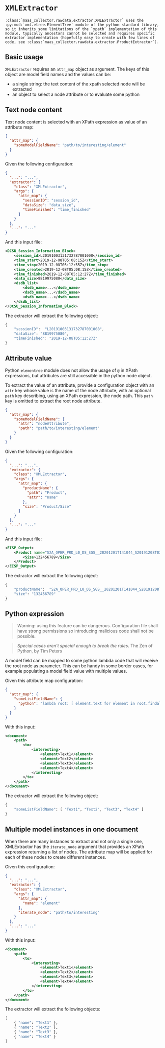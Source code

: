# `XMLExtractor`

```{eval-rst}
:class:`maas_collector.rawdata.extractor.XMLExtractor` uses the :py:mod:`xml.etree.ElementTree` module of the python standard library, so it inherits some limitations of the `xpath` implementation of this module, typically ancestors cannot be selected and requires specific extractor implementation (hopefully easy to create with few lines of code, see :class:`maas_collector.rawdata.extractor.ProductExtractor`).
```

## Basic usage

`XMLExtractor` requires an `attr_map` object as argument. The keys of this object are model field names and the values can be:

- a single string: the text content of the xpath selected node will be extracted
- an object to select a node attribute or to evaluate some python

## Text node content

Text node content is selected with an XPath expression as value of an attribute map:

```json
{
  "attr_map": {
    "someModelFieldName": "path/to/interesting/element"
  }
}
```

Given the following configuration:

```json
{
  "...": "...",
  "extractor": {
    "class": "XMLExtractor",
    "args": {
      "attr_map": {
        "sessionID": "session_id",
        "dataSize": "data_size",
        "timeFinished": "time_finished"
      }
    }
  },
  "...": "..."
}
```

And this input file:

```xml
<DCSU_Session_Information_Block>
    <session_id>L20191003131732787001008</session_id>
    <time_start>2019-12-08T05:08:15Z</time_start>
    <time_stop>2019-12-08T05:12:55Z</time_stop>
    <time_created>2019-12-08T05:08:15Z</time_created>
    <time_finished>2019-12-08T05:12:27Z</time_finished>
    <data_size>8819975080</data_size>
    <dsdb_list>
        <dsdb_name>...</dsdb_name>
        <dsdb_name>...</dsdb_name>
        <dsdb_name>...</dsdb_name>
    </dsdb_list>
</DCSU_Session_Information_Block>
```

The extractor will extract the following object:

```python
{
    "sessionID":  "L20191003131732787001008",
    "dataSize": "8819975080",
    "timeFinished": "2019-12-08T05:12:27Z"
}
```

## Attribute value

Python `elementree` module does not allow the usage of `@` in XPath expressions, but attributes are still accessible in the python node object.

To extract the value of an attribute, provide a configuration object with an `attr` key whose value is the name of the node attribute, with an optional `path` key describing, using an XPath expression, the node path. This `path` key is omitted to extract the root node attribute.

```json
{
  "attr_map": {
    "someModelFieldName": {
      "attr": "nodeAttribute",
      "path": "path/to/interesting/element"
    }
  }
}
```

Given the following configuration:

```json
{
  "...": "...",
  "extractor": {
    "class": "XMLExtractor",
    "args": {
      "attr_map": {
        "productName": {
          "path": "Product",
          "attr": "name"
        },
        "size": "Product/Size"
      }
    }
  },
  "...": "..."
}
```

And this input file:

```xml
<EISP_Output>
    <Product name="S2A_OPER_PRD_L0_DS_SGS__20201201T141044_S20191208T030316">
        <Size>132456789</Size>
    </Product>
</EISP_Output>

```

The extractor will extract the following object:

```python
{
    "productName":  "S2A_OPER_PRD_L0_DS_SGS__20201201T141044_S20191208T030316",
    "size": "132456789"
}
```

## Python expression

> Warning: using this feature can be dangerous. Configuration file shall have strong permissions so introducing malicious code shall not be possible.

> _Special cases aren't special enough to break the rules._ The Zen of Python, by Tim Peters

A model field can be mapped to some python lambda code that will receive the root node as parameter. This can be handy in some border cases, for example populating a model field value with multiple values.

Given this attribute map configuration:

```json
{
  "attr_map": {
    "someListFieldName": {
      "python": "lambda root: [ element.text for element in root.findall('path/to/interesting/element') ]"
    }
  }
}
```

With this input:

```xml
<document>
    <path>
        <to>
            <interesting>
                <element>Text1</element>
                <element>Text2</element>
                <element>Text3</element>
                <element>Text4</element>
            </interesting>
        </to>
    </path>
</document>
```

The extractor will extract the following object:

```python
{
    "someListFieldName": [ "Text1", "Text2", "Text3", "Text4" ]
}
```

## Multiple model instances in one document

When there are many instances to extract and not only a single one, XMLExtractor has the `iterate_node` argument that provides an XPath expression returning a list of nodes. The attribute map will be applied for each of these nodes to create different instances.

Given this configuration:

```json
{
  "...": "...",
  "extractor": {
    "class": "XMLExtractor",
    "args": {
      "attr_map": {
        "name": "element"
      },
      "iterate_node": "path/to/interesting"
    }
  },
  "...": "..."
}
```

With this input:

```xml
<document>
    <path>
        <to>
            <interesting>
                <element>Text1</element>
                <element>Text2</element>
                <element>Text3</element>
                <element>Text4</element>
            </interesting>
        </to>
    </path>
</document>
```

The extractor will extract the following objects:

```python
[
    { "name": "Text1" },
    { "name": "Text2" },
    { "name": "Text3" },
    { "name": "Text4" }
]
```
